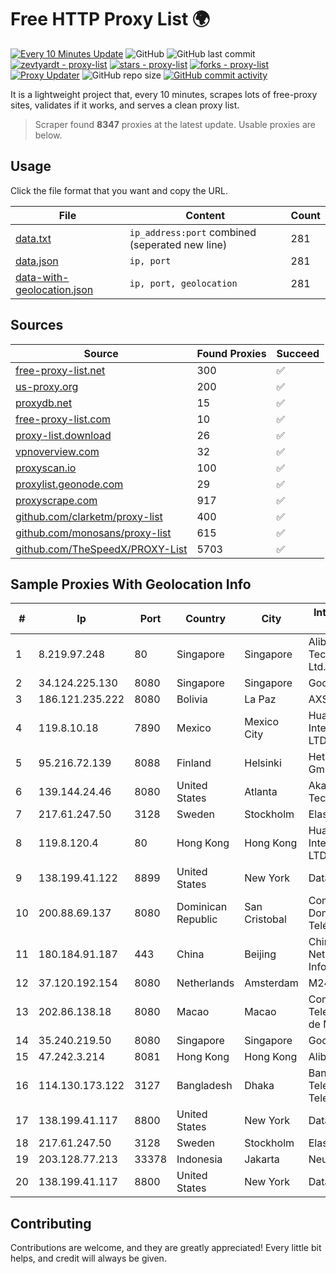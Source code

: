 
# Free HTTP Proxy List 🌍

[![Every 10 Minutes Update](https://github.com/mertguvencli/http-proxy-list/actions/workflows/main.yml/badge.svg?branch=main)](https://github.com/mertguvencli/http-proxy-list/actions/workflows/main.yml)
![GitHub](https://img.shields.io/github/license/mertguvencli/http-proxy-list)
![GitHub last commit](https://img.shields.io/github/last-commit/mertguvencli/http-proxy-list)
[![zevtyardt - proxy-list](https://img.shields.io/static/v1?label=zevtyardt&message=proxy-list&color=blue&logo=github)](https://github.com/zevtyardt/proxy-list "Go to GitHub repo")
[![stars - proxy-list](https://img.shields.io/github/stars/zevtyardt/proxy-list?style=social)](https://github.com/zevtyardt/proxy-list)
[![forks - proxy-list](https://img.shields.io/github/forks/zevtyardt/proxy-list?style=social)](https://github.com/zevtyardt/proxy-list)
[![Proxy Updater](https://github.com/zevtyardt/proxy-list/workflows/Proxy%20Updater/badge.svg)](https://github.com/zevtyardt/proxy-list/actions?query=workflow:"Proxy+Updater")
![GitHub repo size](https://img.shields.io/github/repo-size/zevtyardt/proxy-list)
[![GitHub commit activity](https://img.shields.io/github/commit-activity/m/zevtyardt/proxy-list?logo=commits)](https://github.com/zevtyardt/proxy-list/commits/main)

It is a lightweight project that, every 10 minutes, scrapes lots of free-proxy sites, validates if it works, and serves a clean proxy list.

> Scraper found **8347** proxies at the latest update. Usable proxies are below.

## Usage

Click the file format that you want and copy the URL.

|File|Content|Count|
|----|-------|-----|
|[data.txt](https://raw.githubusercontent.com/mertguvencli/http-proxy-list/main/proxy-list/data.txt)|`ip_address:port` combined (seperated new line)|281|
|[data.json](https://raw.githubusercontent.com/mertguvencli/http-proxy-list/main/proxy-list/data.json)|`ip, port`|281|
|[data-with-geolocation.json](https://raw.githubusercontent.com/mertguvencli/http-proxy-list/main/proxy-list/data-with-geolocation.json)|`ip, port, geolocation`|281|

## Sources

|Source|Found Proxies|Succeed|
|------|-------------|-------|
|[free-proxy-list.net](https://free-proxy-list.net)|300|✅|
|[us-proxy.org](https://www.us-proxy.org)|200|✅|
|[proxydb.net](http://proxydb.net)|15|✅|
|[free-proxy-list.com](https://free-proxy-list.com/?page=&port=&type%5B%5D=http&type%5B%5D=https&up_time=0&search=Search)|10|✅|
|[proxy-list.download](https://www.proxy-list.download/HTTP)|26|✅|
|[vpnoverview.com](https://vpnoverview.com/privacy/anonymous-browsing/free-proxy-servers)|32|✅|
|[proxyscan.io](https://www.proxyscan.io)|100|✅|
|[proxylist.geonode.com](https://proxylist.geonode.com/api/proxy-list?limit=300&page=1&sort_by=lastChecked&sort_type=desc&protocols=http,https)|29|✅|
|[proxyscrape.com](https://api.proxyscrape.com/v2/?request=displayproxies&protocol=http&timeout=10000&country=all&ssl=all&anonymity=all)|917|✅|
|[github.com/clarketm/proxy-list](https://raw.githubusercontent.com/clarketm/proxy-list/master/proxy-list-raw.txt)|400|✅|
|[github.com/monosans/proxy-list](https://raw.githubusercontent.com/monosans/proxy-list/main/proxies/http.txt)|615|✅|
|[github.com/TheSpeedX/PROXY-List](https://raw.githubusercontent.com/TheSpeedX/PROXY-List/master/http.txt)|5703|✅|


## Sample Proxies With Geolocation Info

|#|Ip|Port|Country|City|Internet Service Provider|
|-|--|----|-------|----|-------------------------|
|1|8.219.97.248|80|Singapore|Singapore|Alibaba (US) Technology Co., Ltd.|
|2|34.124.225.130|8080|Singapore|Singapore|Google LLC|
|3|186.121.235.222|8080|Bolivia|La Paz|AXS Bolivia S. A.|
|4|119.8.10.18|7890|Mexico|Mexico City|Huawei International Pte. LTD|
|5|95.216.72.139|8088|Finland|Helsinki|Hetzner Online GmbH|
|6|139.144.24.46|8080|United States|Atlanta|Akamai Technologies, Inc.|
|7|217.61.247.50|3128|Sweden|Stockholm|Elastx AB|
|8|119.8.120.4|80|Hong Kong|Hong Kong|Huawei International Pte. LTD|
|9|138.199.41.122|8899|United States|New York|Datacamp Limited|
|10|200.88.69.137|8080|Dominican Republic|San Cristobal|Compañía Dominicana de Teléfonos S. A.|
|11|180.184.91.187|443|China|Beijing|China Internet Network Information Center|
|12|37.120.192.154|8080|Netherlands|Amsterdam|M247 Europe SRL|
|13|202.86.138.18|8080|Macao|Macao|Companhia de Telecomunicacoes de Macau|
|14|35.240.219.50|8080|Singapore|Singapore|Google LLC|
|15|47.242.3.214|8081|Hong Kong|Hong Kong|Alibaba.com LLC|
|16|114.130.173.122|3127|Bangladesh|Dhaka|Bangladesh Telegraph & Telephone Board|
|17|138.199.41.117|8800|United States|New York|Datacamp Limited|
|18|217.61.247.50|3128|Sweden|Stockholm|Elastx AB|
|19|203.128.77.213|33378|Indonesia|Jakarta|Neuviz|
|20|138.199.41.117|8800|United States|New York|Datacamp Limited|



## Contributing

Contributions are welcome, and they are greatly appreciated! Every
little bit helps, and credit will always be given.

